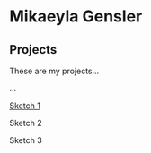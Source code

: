 # Mikaeyla Gensler

## Projects

These are my projects...

...

[Sketch 1](./sketch/)

Sketch 2

Sketch 3
